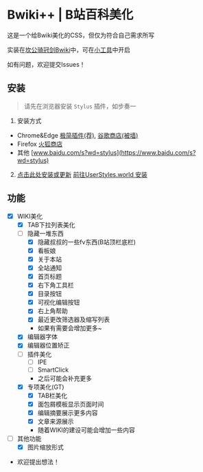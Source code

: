 # Bwiki++ | B站百科美化

这是一个给Bwiki美化的CSS，但仅为符合自己需求所写

实装在[坎公骑冠剑Bwiki](https://wiki.biligame.com/gt/%E9%A6%96%E9%A1%B5)中，可在[小工具](https://wiki.biligame.com/gt/%E7%89%B9%E6%AE%8A:%E5%8F%82%E6%95%B0%E8%AE%BE%E7%BD%AE#mw-prefsection-gadgets)中开启

如有问题，欢迎提交Issues！

## 安装

> 请先在浏览器安装 `Stylus` 插件，如步奏一

1. 安装方式
- Chrome&Edge [极简插件(荐)](https://chrome.zzzmh.cn/info/clngdbkpkpeebahjckkjfobafhncgmne), [谷歌商店(被墙)](https://chrome.google.com/webstore/detail/stylus/clngdbkpkpeebahjckkjfobafhncgmne)
- Firefox [火狐商店](https://addons.mozilla.org/zh-CN/firefox/addon/styl-us)
- 其他 [www.baidu.com/s?wd=stylus](https://www.baidu.com/s?wd=stylus)

2. [点击此处安装或更新](https://raw.githubusercontent.com/xiaofeiTM233/biligame-wiki-plus-plus/main/index.user.css) [前往UserStyles.world 安装](https://userstyles.world/style/6075/bwiki)

## 功能

- [x] WIKI美化
  - [x] TAB下拉列表美化
  - [ ] 隐藏一堆东西
    - [x] 隐藏叔叔的一些fv东西(B站顶栏底栏)
    - [x] 看板娘
    - [x] 关于本站
    - [x] 全站通知
    - [x] 首页标题
    - [x] 右下角工具栏
    - [x] 目录按钮
    - [x] 可视化编辑按钮
    - [x] 右上角帮助
    - [x] 最近更改筛选器及缩写列表
    - 如果有需要会增加更多~
  - [x] 编辑器字体
  - [x] 编辑器位置矫正
  - [ ] 插件美化
    - [ ] IPE
    - [ ] SmartClick
    - 之后可能会补充更多
  - [x] 专项美化(GT)
    - [x] TAB栏美化
    - [x] 面包屑模板显示页面时间
    - [x] 编辑摘要展示更多内容
    - [x] 文章来源展示
    - 随着WIKI的建设可能会增加一些内容
- [ ] 其他功能
  - [x] 图片缩放形式
- 欢迎提出想法！
